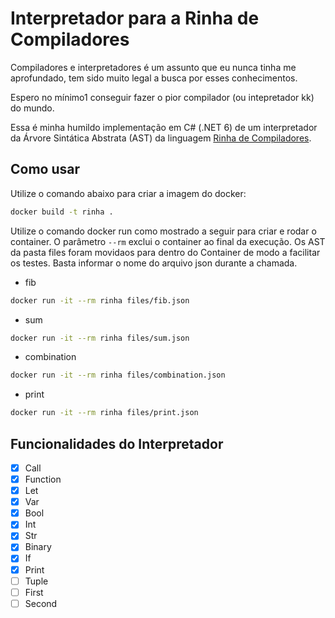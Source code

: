 # Interpretador para a Rinha de Compiladores

Compiladores e interpretadores é um assunto que eu nunca tinha me aprofundado, tem sido muito legal a busca por esses conhecimentos.

Espero no mínimo1 conseguir fazer o pior compilador (ou intepretador kk) do mundo.

Essa é minha humildo implementação em C# (.NET 6) de um interpretador da Árvore Sintática Abstrata (AST) da linguagem [Rinha de Compiladores](https://github.com/aripiprazole/rinha-de-compiler/).

## Como usar

Utilize o comando abaixo para criar a imagem do docker:

```bash 
docker build -t rinha .
```

Utilize o comando docker run como mostrado a seguir para criar e rodar o container. O parâmetro ```--rm``` exclui o container ao final da execução. Os AST da pasta files foram movidaos para dentro do Container de modo a facilitar os testes. Basta informar o nome do arquivo json durante a chamada.

- fib
```bash
docker run -it --rm rinha files/fib.json
```

- sum
```bash
docker run -it --rm rinha files/sum.json
```

- combination
```bash
docker run -it --rm rinha files/combination.json
```

- print
```bash
docker run -it --rm rinha files/print.json
```
## Funcionalidades do Interpretador

- [x] Call
- [x] Function
- [x] Let
- [x] Var
- [x] Bool
- [x] Int
- [x] Str
- [x] Binary
- [x] If
- [x] Print
- [ ] Tuple
- [ ] First
- [ ] Second

